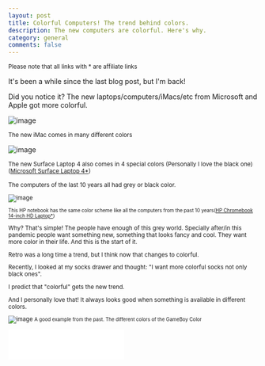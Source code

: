 ```yaml
---
layout: post
title: Colorful Computers! The trend behind colors.
description: The new computers are colorful. Here's why.
category: general
comments: false
---
```


<small>Please note that all links with * are affiliate links</small>

It's been a while since the last blog post, but I'm back!

Did you notice it? The new laptops/computers/iMacs/etc from Microsoft and Apple got more colorful.

![image](https://user-images.githubusercontent.com/58633848/116257908-bf274980-a774-11eb-888b-7b228ca59232.png)

<small>The new iMac comes in many different colors</small>

![image](https://user-images.githubusercontent.com/58633848/116257815-aae34c80-a774-11eb-9d98-69f1ea0f6df8.png)

<small>The new Surface Laptop 4 also comes in 4 special colors (Personally I love the black one) (<a target="_blank" href="https://www.amazon.com/gp/product/B08YWQJ5XS/ref=as_li_tl?ie=UTF8&camp=1789&creative=9325&creativeASIN=B08YWQJ5XS&linkCode=as2&tag=roundcheckbox-20&linkId=9b518879f99c42417a823ea3b7baf3e8">Microsoft Surface Laptop 4*</a>)

The computers of the last 10 years all had grey or black color.

![image](https://user-images.githubusercontent.com/58633848/116258161-fdbd0400-a774-11eb-8167-44f199186e29.png)

<small>This HP notebook has the same color scheme like all the computers from the past 10 years(<a target="_blank" href="https://www.amazon.com/gp/product/B08529BZSQ/ref=as_li_tl?ie=UTF8&camp=1789&creative=9325&creativeASIN=B08529BZSQ&linkCode=as2&tag=roundcheckbox-20&linkId=a059347afdf2fb46b3e1050ac5e5b7c2">HP Chromebook 14-inch HD Laptop*</a>)</small>

Why? That's simple! The people have enough of this grey world. Specially after/in this pandemic people want something new, something that looks fancy and cool. They want more color in their life. And this is the start of it.

Retro was a long time a trend, but I think now that changes to colorful.

Recently, I looked at my socks drawer and thought: "I want more colorful socks not only black ones".

I predict that "colorful" gets the new trend.

And I personally love that! It always looks good when something is available in different colors.

![image](https://user-images.githubusercontent.com/58633848/116260202-c51e2a00-a776-11eb-8079-db8dbca5ad25.png)
<small>A good example from the past. The different colors of the GameBoy Color</small>

<iframe src="//rcm-na.amazon-adsystem.com/e/cm?o=1&p=42&l=ur1&category=software&banner=150N46EA4N4DHFKAQ302&f=ifr&linkID=beed56f2dcd08663a42e762148d67a5a&t=roundcheckbox-20&tracking_id=roundcheckbox-20" width="234" height="60" scrolling="no" border="0" marginwidth="0" style="border:none;" frameborder="0"></iframe>
